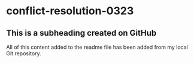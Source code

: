 # conflict-resolution-0323

## This is a subheading created on GitHub
All of this content added to the readme file has been added from my local Git repository.

